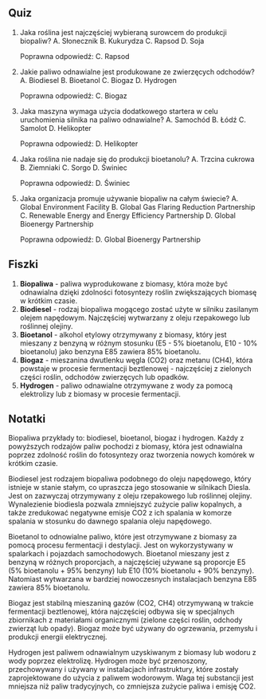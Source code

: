  ## Quiz

1. Jaka roślina jest najczęściej wybieraną surowcem do produkcji biopaliw?
   A. Słonecznik
   B. Kukurydza
   C. Rapsod
   D. Soja

   Poprawna odpowiedź: C. Rapsod

2. Jakie paliwo odnawialne jest produkowane ze zwierzęcych odchodów?
   A. Biodiesel
   B. Bioetanol
   C. Biogaz
   D. Hydrogen

   Poprawna odpowiedź: C. Biogaz

3. Jaka maszyna wymaga użycia dodatkowego startera w celu uruchomienia silnika na paliwo odnawialne?
   A. Samochód
   B. Łódź
   C. Samolot
   D. Helikopter

   Poprawna odpowiedź: D. Helikopter

4. Jaka roślina nie nadaje się do produkcji bioetanolu?
   A. Trzcina cukrowa
   B. Ziemniaki
   C. Sorgo
   D. Świniec

   Poprawna odpowiedź: D. Świniec

5. Jaka organizacja promuje używanie biopaliw na całym świecie?
   A. Global Environment Facility
   B. Global Gas Flaring Reduction Partnership
   C. Renewable Energy and Energy Efficiency Partnership
   D. Global Bioenergy Partnership

   Poprawna odpowiedź: D. Global Bioenergy Partnership

## Fiszki

1. **Biopaliwa** - paliwa wyprodukowane z biomasy, która może być odnawialna dzięki zdolności fotosyntezy roślin zwiększających biomasę w krótkim czasie.
2. **Biodiesel** - rodzaj biopaliwa mogącego zostać użyte w silniku zasilanym olejem napędowym. Najczęściej wytwarzany z oleju rzepakowego lub roślinnej olejiny.
3. **Bioetanol** - alkohol etylowy otrzymywany z biomasy, który jest mieszany z benzyną w różnym stosunku (E5 - 5% bioetanolu, E10 - 10% bioetanolu) jako benzyna E85 zawiera 85% bioetanolu.
4. **Biogaz** - mieszanina dwutlenku węgla (CO2) oraz metanu (CH4), która powstaje w procesie fermentacji beztlenowej - najczęściej z zielonych części roślin, odchodów zwierzęcych lub opadków.
5. **Hydrogen** - paliwo odnawialne otrzymywane z wody za pomocą elektrolizy lub z biomasy w procesie fermentacji.

## Notatki

Biopaliwa przykłady to: biodiesel, bioetanol, biogaz i hydrogen. Każdy z powyższych rodzajów paliw pochodzi z biomasy, która jest odnawialna poprzez zdolność roślin do fotosyntezy oraz tworzenia nowych komórek w krótkim czasie.

Biodiesel jest rodzajem biopaliwa podobnego do oleju napędowego, który istnieje w stanie stałym, co upraszcza jego stosowanie w silnikach Diesla. Jest on zazwyczaj otrzymywany z oleju rzepakowego lub roślinnej olejiny. Wynalezienie biodiesla pozwala zmniejszyć zużycie paliw kopalnych, a także zredukować negatywne emisje CO2 z ich spalania w komorze spalania w stosunku do dawnego spalania oleju napędowego.

Bioetanol to odnowialne paliwo, które jest otrzymywane z biomasy za pomocą procesu fermentacji i destylacji. Jest on wykorzystywany w spalarkach i pojazdach samochodowych. Bioetanol mieszany jest z benzyną w różnych proporcjach, a najczęściej używane są proporcje E5 (5% bioetanolu + 95% benzyny) lub E10 (10% bioetanolu + 90% benzyny). Natomiast wytwarzana w bardziej nowoczesnych instalacjach benzyna E85 zawiera 85% bioetanolu.

Biogaz jest stabilną mieszaniną gazów (CO2, CH4) otrzymywaną w trakcie fermentacji beztlenowej, która najczęściej odbywa się w specjalnych zbiornikach z materiałami organicznymi (zielone części roślin, odchody zwierząt lub opady). Biogaz może być używany do ogrzewania, przemysłu i produkcji energii elektrycznej.

Hydrogen jest paliwem odnawialnym uzyskiwanym z biomasy lub wodoru z wody poprzez elektrolizę. Hydrogen może być przenoszony, przechowywany i używany w instalacjach infrastruktury, które zostały zaprojektowane do użycia z paliwem wodorowym. Waga tej substancji jest mniejsza niż paliw tradycyjnych, co zmniejsza zużycie paliwa i emisję CO2.